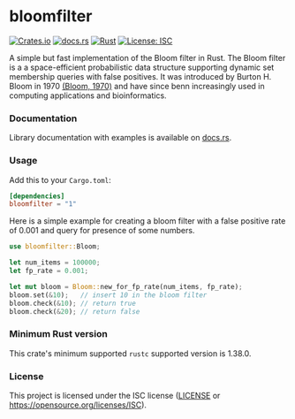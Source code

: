 # bloomfilter
[![Crates.io](https://img.shields.io/crates/v/bloomfilter.svg)](https://crates.io/crates/bloomfilter)
[![docs.rs](https://docs.rs/bloomfilter/badge.svg)](https://docs.rs/bloomfilter)
[![Rust](https://img.shields.io/badge/rust-1.38.0%2B-blue.svg?maxAge=3600)](https://github.com/jedisct1/rust-bloom-filter)
[![License: ISC](https://img.shields.io/badge/License-ISC-blue.svg)](https://github.com/jedisct1/rust-bloom-filter/blob/master/LICENSE)
 

A simple but fast implementation of the Bloom filter in Rust. The Bloom filter is a a space-efficient probabilistic data structure supporting dynamic set membership queries with false positives. It was introduced by Burton H. Bloom in 1970 [(Bloom, 1970)](https://dl.acm.org/doi/10.1145/362686.362692) and have since benn increasingly used in computing applications and bioinformatics.

### Documentation

Library documentation with examples is available on [docs.rs](https://docs.rs/bloomfilter).


### Usage

Add this to your `Cargo.toml`:

```toml
[dependencies]
bloomfilter = "1"
```

Here is a simple example for creating a bloom filter with a false positive rate of 0.001 and query for presence of some numbers.

```rust
use bloomfilter::Bloom;

let num_items = 100000;
let fp_rate = 0.001;

let mut bloom = Bloom::new_for_fp_rate(num_items, fp_rate);
bloom.set(&10);   // insert 10 in the bloom filter
bloom.check(&10); // return true
bloom.check(&20); // return false
```

### Minimum Rust version
This crate's minimum supported `rustc` supported version is 1.38.0.

### License
This project is licensed under the ISC license ([LICENSE](https://github.com/jedisct1/rust-bloom-filter/blob/master/LICENSE) or https://opensource.org/licenses/ISC).